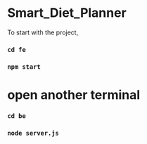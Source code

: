 # Smart_Diet_Planner

To start with the project, 

### `cd fe`
### `npm start`

# open another terminal

### `cd be`
### `node server.js`